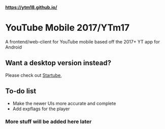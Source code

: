 **https://ytm18.github.io/**
# YouTube Mobile 2017/YTm17
A frontend/web-client for YouTube mobile based off the 2017+ YT app for Android

## Want a desktop version instead?
Please check out <a href="[https://github.com/lightbeam24/StarTube]/#/">Startube</a>,

## To-do list
- Make the newer UIs more accurate and complete
- Add expflags for the player

### More stuff will be added here later
